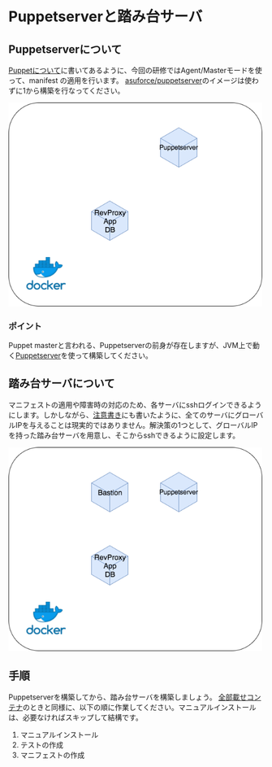 # Puppetserverと踏み台サーバ

## Puppetserverについて

[Puppetについて](puppet.md)に書いてあるように、今回の研修ではAgent/Masterモードを使って、manifest の適用を行います。
[asuforce/puppetserver](https://hub.docker.com/r/asuforce/puppetserver/)のイメージは使わずに1から構築を行なってください。

<img src="../assets/step2.png" width="500" alt="puppetserverと全部載せコンテナ">

### ポイント

Puppet masterと言われる、Puppetserverの前身が存在しますが、JVM上で動く[Puppetserver](https://docs.puppet.com/puppetserver/latest/services_master_puppetserver.html)を使って構築してください。

## 踏み台サーバについて

マニフェストの適用や障害時の対応のため、各サーバにsshログインできるようにします。しかしながら、[注意書き](../README.md#グローバルIPの節約)にも書いたように、全てのサーバにグローバルIPを与えることは現実的ではありません。解決策の1つとして、グローバルIPを持った踏み台サーバを用意し、そこからsshできるように設定します。

<img src="../assets/step3.png" width="500" alt="踏み台サーバと全部載せコンテナ">

## 手順

Puppetserverを構築してから、踏み台サーバを構築しましょう。
[全部載せコンテナ](all_in_one.md)のときと同様に、以下の順に作業してください。マニュアルインストールは、必要なければスキップして結構です。

1. マニュアルインストール
1. テストの作成
1. マニフェストの作成
